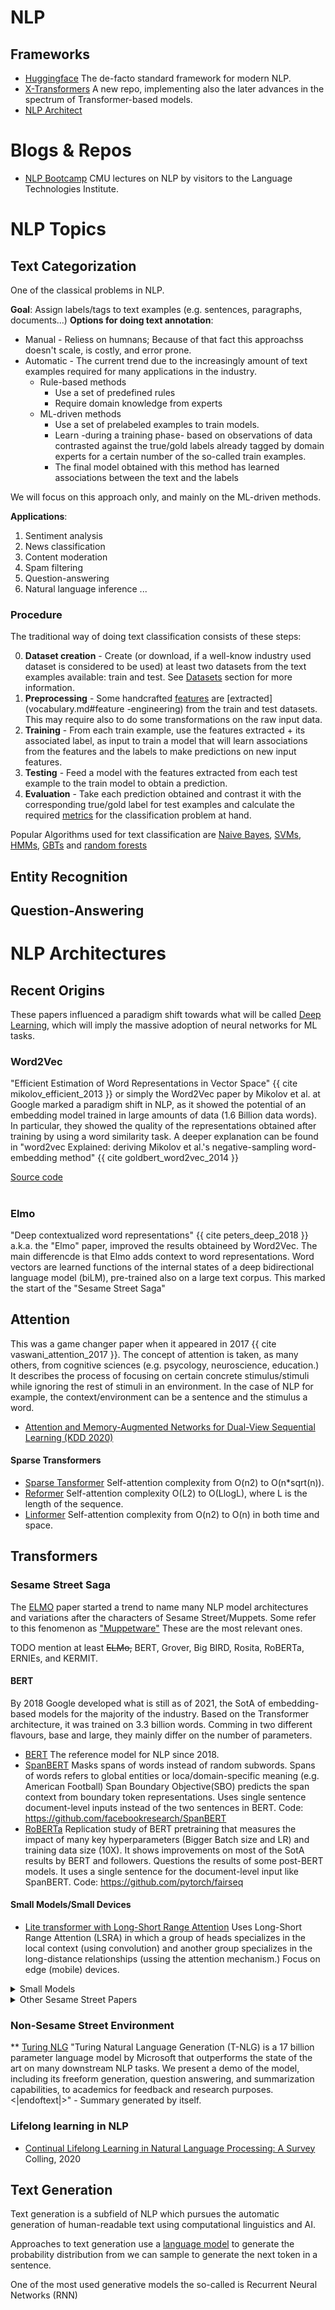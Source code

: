 # NLP

## Frameworks

* [Huggingface](https://huggingface.co/) The de-facto standard framework for modern NLP.
* [X-Transformers](https://github.com/lucidrains/x-transformers) A new repo, implementing also the later
 advances in the spectrum of Transformer-based models.
* [NLP Architect](https://github.com/NervanaSystems/nlp-architect)

# Blogs & Repos

* [NLP Bootcamp](https://github.com/neubig/lowresource-nlp-bootcamp-2020) CMU lectures on NLP by visitors to the
 Language Technologies Institute.


# NLP Topics

## Text Categorization

One of the classical problems in NLP.

**Goal**: Assign labels/tags to text examples (e.g. sentences, paragraphs, documents...)
**Options for doing text annotation**:
- Manual - Reliess on humnans; Because of that fact this approachss doesn't scale, is costly, and error prone.
- Automatic - The current trend due to the increasingly amount of text examples required for many applications in the
industry.
  - Rule-based methods
    - Use a set of predefined rules
    - Require domain knowledge from experts
  - ML-driven methods
    - Use a set of prelabeled examples to train models.
    - Learn -during a training phase- based on observations of data contrasted against the true/gold labels already
    tagged by domain experts for a certain number of the so-called train examples.
    - The final model obtained with this method has learned associations between the text and the labels

We will focus on this approach only, and mainly on the ML-driven methods.

__Applications__:
1. Sentiment analysis
2. News classification
3. Content moderation
4. Spam filtering
5. Question-answering
6. Natural language inference
...

### Procedure

The traditional way of doing text classification consists of these steps:

0. **Dataset creation** - Create (or download, if a well-know industry used dataset is considered to be used) at least
 two datasets from the text examples available: train and test. See [Datasets](datasets.md) section for more information.
1. **Preprocessing** - Some handcrafted [features](vocabulary.md#feature) are [extracted](vocabulary.md#feature
-engineering) from the train and test datasets. This may require also to do some transformations on the raw input data.
2. **Training** - From each train example, use the features extracted + its associated label, as input to train a model
 that will
learn associations from the features and the labels to make predictions on new input features.
3. **Testing** - Feed a model with the features extracted from each test example to the train model to obtain a
 prediction.
4. **Evaluation** - Take each prediction obtained and contrast it with the corresponding true/gold label for test
 examples and calculate the required [metrics](metrics.md) for the classification problem at hand.

Popular Algorithms used for text classification are [Naive Bayes](algorithms_and_model_architectures.md#naive-bayes),
[SVMs](algorithms_and_model_architectures.md#support-vector-machines), [HMMs](algorithms_and_model_architectures.md#hidden-markov-models),
[GBTs](algorithms_and_model_architectures.md#gradient-boosting-trees) and [random forests
](algorithms_and_model_architectures.md#random-forests)





## Entity Recognition


## Question-Answering



# NLP Architectures

## Recent Origins

These papers influenced a paradigm shift towards what will be called [Deep Learning](vocabulary.md#deep-learning
), which will imply the massive adoption of neural networks for ML tasks.

### Word2Vec

"Efficient Estimation of Word Representations in Vector Space" {{ cite mikolov_efficient_2013 }} or simply the
 Word2Vec paper by Mikolov et al. at Google marked a paradigm shift in NLP, as it showed the potential of an embedding
 model trained in large amounts of data (1.6 Billion data words). In particular, they showed the quality of the 
representations obtained after training by using a word similarity task.
A deeper explanation can be found in "word2vec Explained: deriving Mikolov et al.'s negative-sampling word-embedding
 method" {{ cite goldbert_word2vec_2014 }}
 
[Source code](https://github.com/tmikolov/word2vec)

#

### Elmo

"Deep contextualized word representations" {{ cite peters_deep_2018 }} a.k.a. the "Elmo" paper, improved the results
obtaineed by Word2Vec. The main differencde is that Elmo adds context to word representations. Word vectors are
learned functions of the internal states of a deep bidirectional language model (biLM), pre-trained also on a large
text corpus. This marked the start of the "Sesame Street Saga"

## Attention

This was a game changer paper when it appeared in 2017 {{ cite vaswani_attention_2017 }}.
The concept of attention is taken, as many others, from cognitive sciences (e.g. psycology, neuroscience, education.) It 
describes the process of focusing on certain concrete stimulus/stimuli while ignoring the rest of stimuli in an 
environment. In the case of NLP for example, the context/environment can be a sentence and the stimulus a word.
  
* [Attention and Memory-Augmented Networks for Dual-View Sequential Learning (KDD 2020)]()

#### Sparse Transformers

* [Sparse Tansformer](refs.md#sparse) Self-attention complexity from O(n2) to O(n*sqrt(n)).
* [Reformer](refs.md#reformer) Self-attention complexity O(L2) to O(LlogL), where L is the length of the sequence.
* [Linformer](refs.md#linformer) Self-attention complexity from O(n2) to O(n) in both time and space.


## Transformers

### Sesame Street Saga

The [ELMO](#elmo) paper started a trend to name many NLP model architectures and variations after the characters of
Sesame Street/Muppets. Some refer to this fenomenon as ["Muppetware"](https://www.theverge.com/2019/12/11/20993407/ai-language-models-muppets-sesame-street-muppetware-elmo-bert-ernie)
These are the most relevant ones.  

TODO mention at least ~~ELMo,~~ BERT, Grover, Big BIRD, Rosita, RoBERTa, ERNIEs, and KERMIT. 

#### BERT

By 2018 Google developed what is still as of 2021, the SotA of embedding-based models for the majority of the industry.
Based on the Transformer architecture, it was trained on 3.3 billion words. Comming in two different flavours, base
 and large, they mainly differ on the number of parameters.
 
* [BERT](https://arxiv.org/abs/1810.04805) The reference model for NLP since 2018.
* [SpanBERT](https://arxiv.org/pdf/1907.10529.pdf)
 Masks spans of words instead of random subwords. Spans of words refers to global entities or loca/domain-specific meaning (e.g. American Football)
 Span Boundary Objective(SBO) predicts the span context from boundary token representations. Uses single sentence document-level inputs instead of
 the two sentences in BERT.
 Code: https://github.com/facebookresearch/SpanBERT
* [RoBERTa](https://arxiv.org/abs/1907.11692)
Replication study of BERT pretraining that measures the impact of many key hyperparameters (Bigger Batch size and LR) and training data size (10X).
It shows improvements on most of the SotA results by BERT and followers. Questions the results of some post-BERT models.
It uses a single sentence for the document-level input like SpanBERT.
Code: https://github.com/pytorch/fairseq


#### Small Models/Small Devices
* [Lite transformer with Long-Short Range Attention](refs.md#lite)
Uses Long-Short Range Attention (LSRA) in which a group of heads specializes in
the local context (using convolution) and another group specializes in the
long-distance relationships (ussing the attention mechanism.) Focus on edge (mobile) devices.


<details>
  <summary>Small Models</summary>
 * [Distilbert](https://arxiv.org/abs/1910.01108)
 Check it out in https://huggingface.co/
</details>

<details>
  <summary>Other Sesame Street Papers</summary>

 * [FinBERT](https://arxiv.org/abs/1908.10063) Bert applied to Financial Sentiment Analysis.
 Code: https://github.com/ProsusAI/finBERT]
 * [FinBERT](refs.md#abcd)
</details>

### Non-Sesame Street Environment

** [Turing NLG](https://www.microsoft.com/en-us/research/blog/turing-nlg-a-17-billion-parameter-language-model-by-microsoft/)
"Turing Natural Language Generation (T-NLG) is a 17 billion parameter language model by Microsoft that outperforms the state of the art on many downstream NLP
tasks. We present a demo of the model, including its freeform generation, question answering, and summarization capabilities, to academics for feedback and
research purposes. <|endoftext|>" - Summary generated by itself.



### Lifelong learning in NLP

* <a name="biesialska">[Continual Lifelong Learning in Natural Language Processing: A Survey](https://www.aclweb.org/anthology/2020.coling-main.574.pdf) Colling, 2020</a>


## Text Generation

Text generation is a subfield of NLP which pursues the automatic generation of human-readable text using
 computational linguistics and AI.
 
Approaches to text generation use a [language model](vocabulary.md#language-model) to generate the probability
 distribution from we can sample to generate the next token in a sentence.
 
One of the most used generative models the so-called is Recurrent Neural Networks (RNN) 